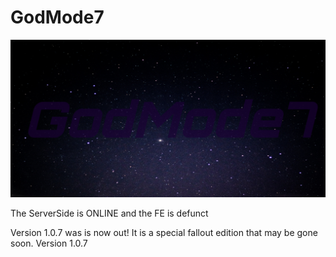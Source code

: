 # GodMode7
 ![alt text](https://raw.githubusercontent.com/ph0neh1/GodMode7/main/GodMode7.jpg)

The ServerSide is ONLINE and the FE is defunct

Version 1.0.7 was is now out! It is a special fallout edition that may be gone soon. Version 1.0.7 
